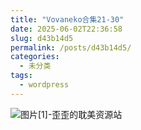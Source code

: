 ```yaml
---
title: "Vovaneko合集21-30"
date: 2025-06-02T22:36:58
slug: d43b14d5
permalink: /posts/d43b14d5/
categories:
  - 未分类
tags:
  - wordpress
---
```


![图片[1]-歪歪的耽美资源站](/images/wp/d43b14d5-0fbe228a.jpg)
